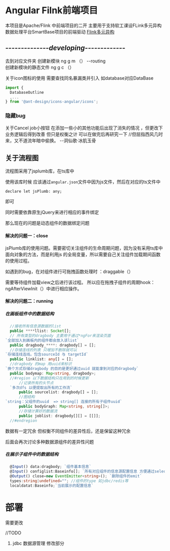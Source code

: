# Angular Filnk前端项目

本项目是Apache/Flink 中前端项目的二开
主要用于支持软工课设FLink多元异构数据处理平台SmartBase项目的前端驱动
[Flink多元异构](https://gitee.com/StarGrys/smart-base) 



*--------------developing-------------*
----

去到对应文件夹
创建新模块  ng g m （） --routing  
创建新模块的静态文件 ng g c （）

关于icon图标的使用 需要查找同名暴漏类并引入 
如database对应DataBase

```typescript
import {
  DatabaseOutline
  ,...
} from '@ant-design/icons-angular/icons';
```

### 隐藏bug 
关于Cancel job小按钮 在添加一些小的其他功能后出现了消失的情况 ，但更改下业务逻辑后得到改善 但只是权衡之计 可以在做完后再研究一下
//但屈指西风几时来，又不道流年暗中偷换。 --洞仙歌·冰肌玉骨

## 关于流程图

  流程图采用了jsplumb库，在ts库中

使用该库时候 应该通过`angular.json`文件中因为js文件，然后在对应的ts文件中

```tsx
declare let jsPlumb: any;
```

即可

同时需要依靠原生jQuery来进行相应的事件绑定

那么现在的问题是动态组件的数据绑定问题



#### 解决的问题一：close

jsPlumb库的使用问题。需要密切关注组件的生命周期问题，因为没有采用ts库中面向对象的方法，而是利用js 的全局变量，所以需要自己关注组件加载期间函数的使用过程。

如遇到的bug，在对组件进行可拖拽函数处理时 ：draggable（） 

需要等待组件加载view之后进行该过程。 所以应在拖拽子组件的周期hook：ngAfterViewInit（）中进行相应操作。

#### 解决的问题二：running

##### 在画板组件中的数据结构

```typescript
  //接收所有信息源数据的list
  public ****llist: Socket[];
  // 所有类型的dragbody 主要用于通过*ngFor来渲染页面
`全部加入到画板内的组件都会放入该list`
  public dragbody_****: dragbody[] = [];
  //存储连线的列表 只增加不删除就可以
`存储连线连线。包含sourceId 与 targetId`
  public linklist: any[] = [];
  //dragbody 的map 用uuid来标识
`换个方式存储dragbody 的目的是更好通过uuid 就能拿到对应的dragbody`
  public bodymap: Map<string, dragbody>;
  //#region 以下数据结构只在用到的时候更新
      //记录所有的头节点
  `多次dfs 以便提取出所有的工作流`
      public sourcelist: dragbody[] = []; 
      //图结构
`string：父组件的uuid  => string[] 连接的所有子组件uuid`
      public bodyGraph: Map<string, string[]>;
      //存储计算好的数据流
      public joblist: dragbody[][] = [[]];
  //#endregion
```

数据有一定冗余 但权衡不同组件的差异性后，还是保留这种冗余

后面会再次讨论多种数据源组件的差异性问题

##### 在展示子组件中的数据结构

```typescript
  @Input() data:dragbody; `组件基本信息`
  @Input() configlist:Baseinfo[]; `所有对应组件的信息源配置信息 方便通过select box 的方式进行选择`
  @Output() close=new EventEmitter<string>(); `删除组件的emit`
  types:string|undefined=""; //组件的type 如jdbc/redis等
  localdatat:Baseinfo;`当前展示的配置信息`
```



# 部署
<base href="./"/> 需要更改

//TODO
1. jdbc 数据源管理 修改部分
